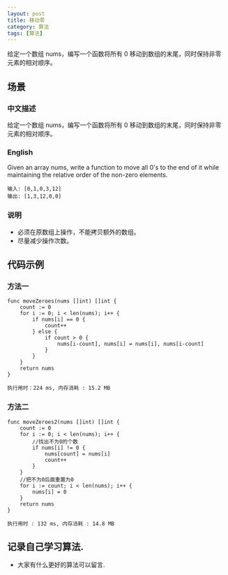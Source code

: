```yaml
---
layout: post
title: 移动零
category: 算法
tags: [算法]
---
```

给定一个数组 nums，编写一个函数将所有 0 移动到数组的末尾，同时保持非零元素的相对顺序。

## 场景 

### 中文描述

给定一个数组 nums，编写一个函数将所有 0 移动到数组的末尾，同时保持非零元素的相对顺序。

### English

Given an array nums, write a function to move all 0's to the end of it while maintaining the relative order of the non-zero elements.

```
输入: [0,1,0,3,12]
输出: [1,3,12,0,0]
```

### 说明
* 必须在原数组上操作，不能拷贝额外的数组。
* 尽量减少操作次数。

## 代码示例

### 方法一

```golang
func moveZeroes(nums []int) []int {
	count := 0
	for i := 0; i < len(nums); i++ {
		if nums[i] == 0 {
			count++
		} else {
			if count > 0 {
				nums[i-count], nums[i] = nums[i], nums[i-count]
			}
		}
	}
	return nums
}
```

`执行用时：224 ms, 内存消耗 : 15.2 MB`

### 方法二

```golang
func moveZeroes2(nums []int) []int {
	count := 0
	for i := 0; i < len(nums); i++ {
		//找出不为0的个数
		if nums[i] != 0 {
			nums[count] = nums[i]
			count++
		}
	}
	//把不为0后面重置为0
	for i := count; i < len(nums); i++ {
		nums[i] = 0
	}
	return nums
}
```

`执行用时 : 132 ms, 内存消耗 : 14.8 MB`

## 记录自己学习算法.
* 大家有什么更好的算法可以留言.